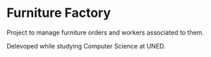# Furniture Factory

Project to manage furniture orders and workers associated to them.

Delevoped while studying Computer Science at UNED.
